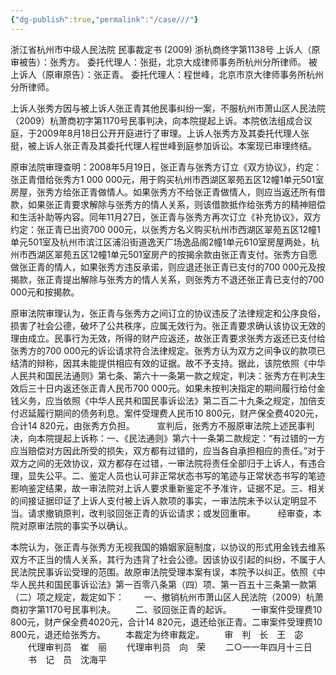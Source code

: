 ```yaml
---
{"dg-publish":true,"permalink":"/case///"}
---
```



浙江省杭州市中级人民法院
民事裁定书
(2009) 浙杭商终字第1138号
上诉人（原审被告）：张秀方。
委托代理人：张挺，北京大成律师事务所杭州分所律师。
被上诉人（原审原告）：张正青。
委托代理人：程世峰，北京市京大律师事务所杭州分所律师。

上诉人张秀方因与被上诉人张正青其他民事纠纷一案，不服杭州市萧山区人民法院（2009）杭萧商初字第1170号民事判决，向本院提起上诉。本院依法组成合议庭，于2009年8月18日公开开庭进行了审理。上诉人张秀方及其委托代理人张挺，被上诉人张正青及其委托代理人程世峰到庭参加诉讼。本案现已审理终结。

原审法院审理查明：2008年5月19日，张正青与张秀方订立《双方协议》，约定：张正青借给张秀方1 000 000元，用于购买杭州市西湖区翠苑五区12幢1单元501室房屋，张秀方给张正青做情人。如果张秀方不给张正青做情人，则应当返还所有借款，如果张正青要求解除与张秀方的情人关系，则该借款抵作给张秀方的精神赔偿和生活补助等内容。同年11月27日，张正青与张秀方再次订立《补充协议》，双方约定：张正青已出资700 000元，以张秀方名义购买杭州市西湖区翠苑五区12幢1单元501室及杭州市滨江区浦沿街道逸天广场逸品阁2幢1单元610室房屋两处，杭州市西湖区翠苑五区12幢1单元501室房产的按揭余款由张正青支付。张秀方自愿做张正青的情人，如果张秀方违反承诺，则应退还张正青已支付的700 000元及按揭款，张正青提出解除与张秀方的情人关系，则张秀方不退还张正青已支付的700 000元和按揭款。

原审法院审理认为，张正青与张秀方之间订立的协议违反了法律规定和公序良俗，损害了社会公德，破坏了公共秩序，应属无效行为。张正青要求确认该协议无效的理由成立。民事行为无效，所得的财产应返还，故张正青要求张秀方返还已支付给张秀方的700 000元的诉讼请求符合法律规定。张秀方认为双方之间争议的款项已结清的辩称，因其未能提供相应有效的证据。故不予支持。据此，该院依照《中华人民共和国民法通则》第七条、第六十一条第一款之规定，判决：张秀方在判决生效后三十日内返还张正青人民币700 000元。如果未按判决指定的期间履行给付金钱义务，应当依照《中华人民共和国民事诉讼法》第二百二十九条之规定，加倍支付迟延履行期间的债务利息。案件受理费人民币10 800元，财产保全费4020元，合计14 820元，由张秀方负担。
　　
宣判后，张秀方不服原审法院上述民事判决，向本院提起上诉称：一、《民法通则》第六十一条第二款规定：“有过错的一方应当赔偿对方因此所受的损失，双方都有过错的，应当各自承担相应的责任。”对于双方之间的无效协议，双方都存在过错，一审法院将责任全部归于上诉人，有违合理，显失公平。二、鉴定人员也认可非正常状态书写的笔迹与正常状态书写的笔迹影响鉴定结果，故一审法院对上诉人要求重新鉴定不予准许，证据不足。三、相关的间接证据印证了上诉人支付被上诉人款项的事实，一审法院未予以认定明显不当。请求撤销原判，改判驳回张正青的诉讼请求；或发回重审。
　　
经审查，本院对原审法院的事实予以确认。

本院认为，张正青与张秀方无视我国的婚姻家庭制度，以协议的形式用金钱去维系双方不正当的情人关系，其行为违背了社会公德。因该协议引起的纠纷，不属于人民法院民事诉讼受理的范围。故原审法院受理本案有误，本院予以纠正。依照《中华人民共和国民事诉讼法》第一百零八条第（四）项、第一百五十三条第一款第（二）项之规定，裁定如下：
　　一、撤销杭州市萧山区人民法院（2009）杭萧商初字第1170号民事判决。
　　二、驳回张正青的起诉。
　　一审案件受理费10 800元，财产保全费4020元，合计14 820元，退还给张正青。二审案件受理费10 800元，退还给张秀方。
　　本裁定为终审裁定。
     　　审　判　长　王　宓
　　代理审判员　崔　丽
　　代理审判员　向　荣
　　二○一一年四月十三日
　　书　记　员　沈海平

